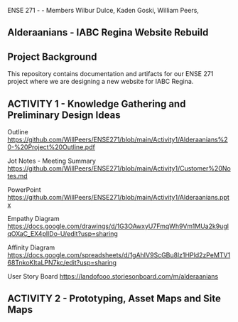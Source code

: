 ENSE 271 - - Members Wilbur Dulce, Kaden Goski, William Peers, 
## Alderaanians - IABC Regina Website Rebuild


## Project Background

This repository contains documentation and artifacts for our ENSE 271 project where we are designing a new website for IABC Regina.


## ACTIVITY 1 - Knowledge Gathering and Preliminary Design Ideas
Outline
https://github.com/WillPeers/ENSE271/blob/main/Activity1/Alderaanians%20-%20Project%20Outline.pdf

Jot Notes - Meeting Summary
https://github.com/WillPeers/ENSE271/blob/main/Activity1/Customer%20Notes.md


PowerPoint
https://github.com/WillPeers/ENSE271/blob/main/Activity1/Alderaanians.pptx

Empathy Diagram
https://docs.google.com/drawings/d/1G3OAwxyU7FmqWh9Vm1MUa2k9uglqOXaC_EX4plIDo-U/edit?usp=sharing

Affinity Diagram
https://docs.google.com/spreadsheets/d/1gAhIV9ScGBu8lz1HPld2zPeMTV168TnkoKltaLPN7kc/edit?usp=sharing

User Story Board
https://landofooo.storiesonboard.com/m/alderaanians

## ACTIVITY 2 - Prototyping, Asset Maps and Site Maps






